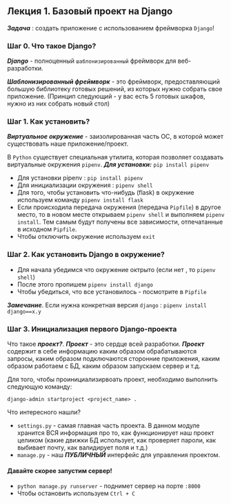 ## Лекция 1. Базовый проект на Django

***Задача*** : создать приложение с использованием фреймворка ```Django```!

### Шаг 0. Что такое Django?

***Django*** - полноценный ```шаблонизированный``` фреймворк для веб-разработки. 

***Шаблонизированный фреймворк*** - это фреймворк, предоставляющий большую библиотеку готовых решений, из которых нужно собрать свое приложение. (Принцип следующий - у вас есть 5 готовых шкафов, нужно из них собрать новый стол)

### Шаг 1. Как установить?
***Виртуальное окружение*** - заизолированная часть ОС, в которой может существовать наше приложение/проект.

В ```Python``` существует специальная утилита, которая позволяет создавать виртуальные окружения ```pipenv```.
***Для установки:*** ```pip install pipenv```

* Для установки pipenv : ```pip install pipenv```
* Для инициализации окружения : ```pipenv shell```
* Для того, чтобы установить что-нибудь (flask) в окружение используем команду ```pipenv install flask```
* Если происходила передача окружения (передача ```Pipfile```) в другое место, то в новом месте открываем ```pipenv shell``` и выполняем ```pipenv install```. Тем самым будут получены все зависимости, отпечатанные в исходном ```Pipfile```.
* Чтобы отключить окружение используем ```exit```

### Шаг 2. Как установить Django в окружение?
* Для начала убедимся что окружение октрыто (если нет , то ```pipenv shell```)
* После этого пропишем ```pipenv install django```
* Чтобы убедиться, что все установилось - посмотрите в ```Pipfile```

***Замечание***. Если нужна конкретная версия ```django``` : ```pipenv install django==x.y```

### Шаг 3. Инициализация первого Django-проекта
Что такое ***проект?***. ***Проект*** - это сердце всей разработки. ***Проект*** содержит в себе информацию каким образом обрабатываются запросы, каким образом подключаются сторонние приложения, каким образом работаем с БД, каким образом запускаем сервер и т.д.

Для того, чтобы проинициализирвоать проект, необходимо выполнить следующую команду:
```
django-admin startproject <project_name> .
```
Что интересного нашли?
* ```settings.py``` - самая главная часть проекта. В данном модуле хранится ВСЯ информация про то, как функционирует наш проект целиком (какие движки БД использует, как проверяет пароли, как выбивает почту, как валидирует поля и т.д.)
* ```manage.py``` - наш ***ПУБЛИЧНЫЙ*** интерфейс для управления проектом.

#### Давайте скорее запустим сервер!
* ```python manage.py runserver``` - поднимет сервер на порте ```:8000```
* Чтобы остановить используем ```Ctrl + C```